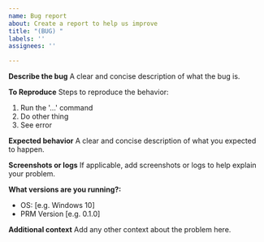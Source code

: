 ```yaml
---
name: Bug report
about: Create a report to help us improve
title: "(BUG) "
labels: ''
assignees: ''

---
```


**Describe the bug**
A clear and concise description of what the bug is.

**To Reproduce**
Steps to reproduce the behavior:
1. Run the '...' command
2. Do other thing
3. See error

**Expected behavior**
A clear and concise description of what you expected to happen.

**Screenshots or logs**
If applicable, add screenshots or logs to help explain your problem.

**What versions are you running?:**
 - OS: [e.g. Windows 10]
 - PRM Version [e.g. 0.1.0]

**Additional context**
Add any other context about the problem here.
